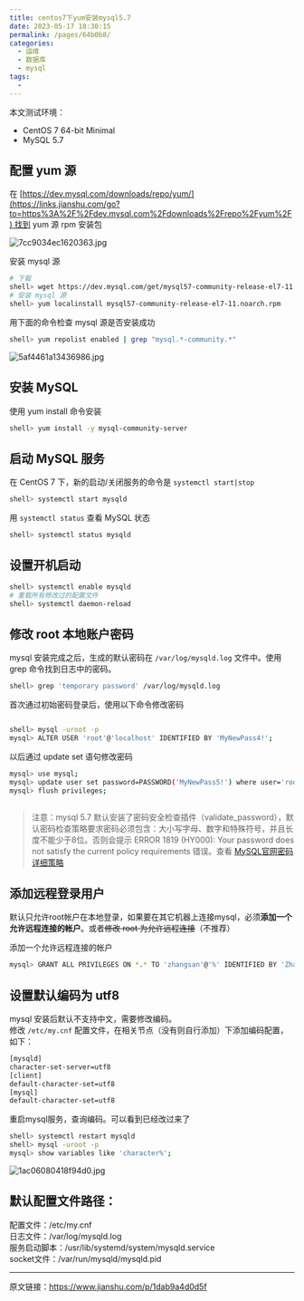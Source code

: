 ```yaml
---
title: centos7下yum安装mysql5.7
date: 2023-05-17 18:30:15
permalink: /pages/64b0b8/
categories:
  - 运维
  - 数据库
  - mysql
tags:
  - 
---
```


本文测试环境：

- CentOS 7 64-bit Minimal
- MySQL 5.7

## 配置 yum 源

在 [https://dev.mysql.com/downloads/repo/yum/](https://links.jianshu.com/go?to=https%3A%2F%2Fdev.mysql.com%2Fdownloads%2Frepo%2Fyum%2F) 找到 yum 源 rpm 安装包

![7cc9034ec1620363.jpg](http://pic.zzppjj.top/LightPicture/2023/05/7cc9034ec1620363.jpg)

安装 mysql 源

```bash
# 下载
shell> wget https://dev.mysql.com/get/mysql57-community-release-el7-11.noarch.rpm
# 安装 mysql 源
shell> yum localinstall mysql57-community-release-el7-11.noarch.rpm
```

用下面的命令检查 mysql 源是否安装成功

```bash
shell> yum repolist enabled | grep "mysql.*-community.*"

```

![5af4461a13436986.jpg](http://pic.zzppjj.top/LightPicture/2023/05/5af4461a13436986.jpg)

## 安装 MySQL

使用 yum install 命令安装

```bash
shell> yum install -y mysql-community-server

```

## 启动 MySQL 服务

在 CentOS 7 下，新的启动/关闭服务的命令是 `systemctl start|stop`

```bash
shell> systemctl start mysqld

```

用 `systemctl status` 查看 MySQL 状态

```bash
shell> systemctl status mysqld

```

## 设置开机启动

```bash
shell> systemctl enable mysqld
# 重载所有修改过的配置文件
shell> systemctl daemon-reload
```

## 修改 root 本地账户密码

mysql 安装完成之后，生成的默认密码在 `/var/log/mysqld.log` 文件中。使用 grep 命令找到日志中的密码。

```bash
shell> grep 'temporary password' /var/log/mysqld.log

```

首次通过初始密码登录后，使用以下命令修改密码

```bash

shell> mysql -uroot -p
mysql> ALTER USER 'root'@'localhost' IDENTIFIED BY 'MyNewPass4!'; 
```

以后通过 update set 语句修改密码

```bash
mysql> use mysql;
mysql> update user set password=PASSWORD('MyNewPass5!') where user='root';
mysql> flush privileges;



```

> 注意：mysql 5.7 默认安装了密码安全检查插件（validate_password），默认密码检查策略要求密码必须包含：大小写字母、数字和特殊符号，并且长度不能少于8位。否则会提示 ERROR 1819 (HY000): Your password does not satisfy the current policy requirements 错误。查看 [MySQL官网密码详细策略](https://links.jianshu.com/go?to=https%3A%2F%2Fdev.mysql.com%2Fdoc%2Frefman%2F5.7%2Fen%2Fvalidate-password-options-variables.html%23sysvar_validate_password_policy)

## 添加远程登录用户

默认只允许root帐户在本地登录，如果要在其它机器上连接mysql，必须**添加一个允许远程连接的帐户**。或者~~修改 root 为允许远程连接~~（不推荐）

添加一个允许远程连接的帐户

```bash
mysql> GRANT ALL PRIVILEGES ON *.* TO 'zhangsan'@'%' IDENTIFIED BY 'Zhangsan2018!' WITH GRANT OPTION;


```

## 设置默认编码为 utf8

mysql 安装后默认不支持中文，需要修改编码。  
修改 `/etc/my.cnf` 配置文件，在相关节点（没有则自行添加）下添加编码配置，如下：

```bash
[mysqld]
character-set-server=utf8
[client]
default-character-set=utf8
[mysql]
default-character-set=utf8
```

重启mysql服务，查询编码。可以看到已经改过来了

```bash
shell> systemctl restart mysqld
shell> mysql -uroot -p
mysql> show variables like 'character%';
```

![1ac06080418f94d0.jpg](http://pic.zzppjj.top/LightPicture/2023/05/1ac06080418f94d0.jpg)

## 默认配置文件路径：

配置文件：/etc/my.cnf  
日志文件：/var/log/mysqld.log  
服务启动脚本：/usr/lib/systemd/system/mysqld.service  
socket文件：/var/run/mysqld/mysqld.pid

---

原文链接：https://www.jianshu.com/p/1dab9a4d0d5f  
